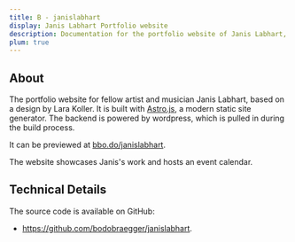 ```yaml
---
title: B - janislabhart
display: Janis Labhart Portfolio website
description: Documentation for the portfolio website of Janis Labhart, built with Astro.js
plum: true
---
```


## About

The portfolio website for fellow artist and musician Janis Labhart, based on a design by Lara Koller. It is built with [Astro.js](https://astro.build/), a modern static site generator. The backend is powered by wordpress, which is pulled in during the build process.

It can be previewed at [bbo.do/janislabhart](https://bbo.do/janislabhart).

The website showcases Janis's work and hosts an event calendar.

## Technical Details

The source code is available on GitHub:

- https://github.com/bodobraegger/janislabhart.
